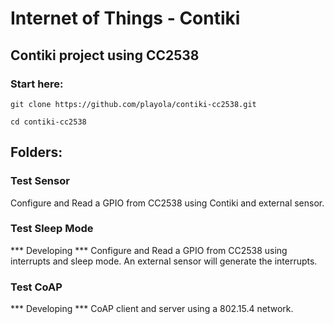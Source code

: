 # Internet of Things - Contiki

## Contiki project using CC2538

### Start here:
```
git clone https://github.com/playola/contiki-cc2538.git

cd contiki-cc2538
```

## Folders:

### Test Sensor
Configure and Read a GPIO from CC2538 using Contiki and external sensor.

### Test Sleep Mode
*** Developing *** Configure and Read a GPIO from CC2538 using interrupts and sleep mode.
An external sensor will generate the interrupts.

### Test CoAP
*** Developing *** CoAP client and server using a 802.15.4 network.
